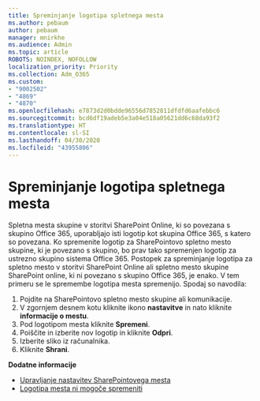 ```yaml
---
title: Spreminjanje logotipa spletnega mesta
ms.author: pebaum
author: pebaum
manager: mnirkhe
ms.audience: Admin
ms.topic: article
ROBOTS: NOINDEX, NOFOLLOW
localization_priority: Priority
ms.collection: Adm_O365
ms.custom:
- "9002502"
- "4869"
- "4870"
ms.openlocfilehash: e7873d2d0bdde96556d7852811dfdfd6aafebbc6
ms.sourcegitcommit: bcd6df19adeb5e3a04e518a05621dd6c68da93f2
ms.translationtype: HT
ms.contentlocale: sl-SI
ms.lasthandoff: 04/30/2020
ms.locfileid: "43955806"
---
```

# <a name="change-site-logo"></a>Spreminjanje logotipa spletnega mesta

Spletna mesta skupine v storitvi SharePoint Online, ki so povezana s skupino Office 365, uporabljajo isti logotip kot skupina Office 365, s katero so povezana. Ko spremenite logotip za SharePointovo spletno mesto skupine, ki je povezano s skupino, bo prav tako spremenjen logotip za ustrezno skupino sistema Office 365. Postopek za spreminjanje logotipa za spletno mesto v storitvi SharePoint Online ali spletno mesto skupine SharePoint online, ki ni povezano s skupino Office 365, je enako. V tem primeru se le spremembe logotipa mesta spremenijo. Spodaj so navodila:

1. Pojdite na SharePointovo spletno mesto skupine ali komunikacije.
2. V zgornjem desnem kotu kliknite ikono **nastavitve** in nato kliknite **informacije o mestu**.
3. Pod logotipom mesta kliknite **Spremeni**.
4. Poiščite in izberite nov logotip in kliknite **Odpri**.
5. Izberite sliko iz računalnika.
6. Kliknite **Shrani**.

**Dodatne informacije**

- [Upravljanje nastavitev SharePointovega mesta](https://support.office.com/article/manage-your-sharepoint-site-settings-8376034d-d0c7-446e-9178-6ab51c58df42)
- [Logotipa mesta ni mogoče spremeniti](https://docs.microsoft.com/sharepoint/troubleshoot/sites/error-when-changing-o365-site-logo)
